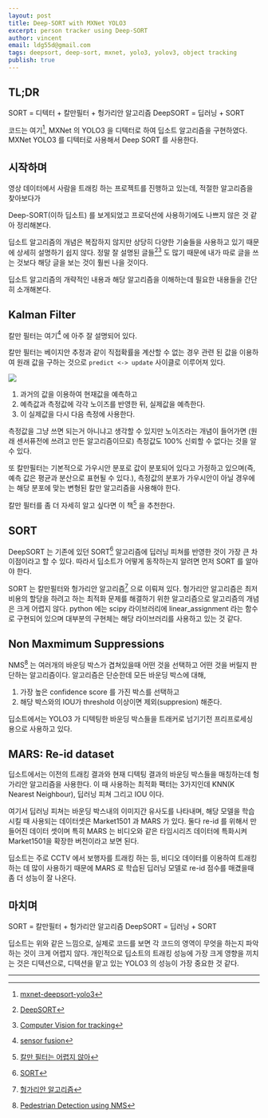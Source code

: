 ```yaml
---
layout: post
title: Deep-SORT with MXNet YOLO3
excerpt: person tracker using Deep-SORT
author: vincent
email: ldg55d@gmail.com
tags: deepsort, deep-sort, mxnet, yolo3, yolov3, object tracking
publish: true
---
```


## TL;DR

SORT = 디텍터 + 칼만필터 + 헝가리안 알고리즘
DeepSORT = 딥러닝 + SORT

코드는 여기[^1], MXNet 의 YOLO3 을 디텍터로 하여 딥소트 알고리즘을 구현하였다. MXNet YOLO3 를 디텍터로 사용해서 Deep SORT 를 사용한다.

## 시작하며

영상 데이터에서 사람을 트래킹 하는 프로젝트를 진행하고 있는데, 적절한 알고리즘을 찾아보다가

Deep-SORT(이하 딥소트) 를 보게되었고 프로덕션에 사용하기에도 나쁘지 않은 것 같아 정리해본다.

딥소트 알고리즘의 개념은 복잡하지 않지만 상당히 다양한 기술들을 사용하고 있기 때문에 상세히 설명하기 쉽지 않다. 정말 잘 설명된 글들[^2][^3] 도 많기 때문에 내가 따로 글을 쓰는 것보다 해당 글을 보는 것이 훨씬 나을 것이다.

딥소트 알고리즘의 개략적인 내용과 해당 알고리즘을 이해하는데 필요한 내용들을 간단히 소개해본다.

## Kalman Filter

칼만 필터는 여기[^4] 에 아주 잘 설명되어 있다.

칼만 필터는 베이지안 추정과 같이 직접확률을 계산할 수 없는 경우 관련 된 값을 이용하여 원래 값을 구하는 것으로 `predict <-> update` 사이클로 이루어져 있다.

![](https://miro.medium.com/max/1128/1*wk0AZNEjcdsqiQo5P5A0pw.png)

1. 과거의 값을 이용하여 현재값을 예측하고
2. 예측값과 측정값에 각각 노이즈를 반영한 뒤, 실제값을 예측한다.
3. 이 실제값을 다시 다음 측정에 사용한다.

측정값을 그냥 쓰면 되는거 아니냐고 생각할 수 있지만 노이즈라는 개념이 들어가면 (원래 센서퓨전에 쓰려고 만든 알고리즘이므로) 측정값도 100% 신뢰할 수 없다는 것을 알 수 있다.

또 칼만필터는 기본적으로 가우시안 분포로 값이 분포되어 있다고 가정하고 있으며(즉, 예측 값은 평균과 분산으로 표현될 수 있다.), 측정값의 분포가 가우시안이 아닐 경우에는 해당 분포에 맞는 변형된 칼만 알고리즘을 사용해야 한다.

칼만 필터를 좀 더 자세히 알고 싶다면 이 책[^5] 을 추천한다.

## SORT

DeepSORT 는 기존에 있던 SORT[^6] 알고리즘에 딥러닝 피쳐를 반영한 것이 가장 큰 차이점이라고 할 수 있다. 따라서 딥소트가 어떻게 동작하는지 알려면 먼저 SORT 를 알아야 한다.

SORT 는 칼만필터와 헝가리안 알고리즘[^7] 으로 이뤄져 있다. 헝가리안 알고리즘은 최저비용의 할당을 하려고 하는 최적화 문제를 해결하기 위한 알고리즘으로 알고리즘의 개념은 크게 어렵지 않다. python 에는 scipy 라이브러리에 linear_assignment 라는 함수로 구현되어 있으며 대부분의 구현체는 해당 라이브러리를 사용하고 있는 것 같다.

## Non Maxmimum Suppressions

NMS[^8] 는 여러개의 바운딩 박스가 겹쳐있을때 어떤 것을 선택하고 어떤 것을 버릴지 판단하는 알고리즘이다. 알고리즘은 단순한데 모든 바운딩 박스에 대해,

1. 가장 높은 confidence score 를 가진 박스를 선택하고
2. 해당 박스와의 IOU가 threshold 이상이면 제외(suppresion) 해준다.

딥소트에서는 YOLO3 가 디텍팅한 바운딩 박스들을 트래커로 넘기기전 프리프로세싱 용으로 사용하고 있다.

## MARS: Re-id dataset

딥소트에서는 이전의 트래킹 결과와 현재 디텍팅 결과의 바운딩 박스들을 매칭하는데 헝가리안 알고리즘을 사용한다.
이 때 사용하는 최적화 팩터는 3가지인데 KNN(K Nearest Neighbour), 딥러닝 피쳐 그리고 IOU 이다. 

여기서 딥러닝 피쳐는 바운딩 박스내의 이미지간 유사도를 나타내며, 해당 모델을 학습시킬 때 사용되는 데이터셋은 Market1501 과 MARS 가 있다. 둘다 re-id 를 위해서 만들어진 데이터 셋이며 특히 MARS 는 비디오와 같은 타임시리즈 데이터에 특화시켜 Market1501을 확장한 버전이라고 보면 된다.

딥소트는 주로 CCTV 에서 보행자를 트래킹 하는 등, 비디오 데이터를 이용하여 트래킹 하는 데 많이 사용하기 때문에 MARS 로 학습된 딥러닝 모델로 re-id 점수를 매겼을때 좀 더 성능이 잘 나온다.

## 마치며

SORT = 칼만필터 + 헝가리안 알고리즘
DeepSORT = 딥러닝 + SORT

딥소트는 위와 같은 느낌으로, 실제로 코드를 보면 각 코드의 영역이 무엇을 하는지 파악하는 것이 크게 어렵지 않다. 개인적으로 딥소트의 트래킹 성능에 가장 크게 영향을 끼치는 것은 디텍션으로, 디텍션을 맡고 있는 YOLO3 의 성능이 가장 중요한 것 같다.

----

[^1]: [mxnet-deepsort-yolo3](https://github.com/haandol/mxnet-deepsort-yolo3)
[^2]: [DeepSORT](https://nanonets.com/blog/object-tracking-deepsort/#deep-sort)
[^3]: [Computer Vision for tracking](https://towardsdatascience.com/computer-vision-for-tracking-8220759eee85)
[^4]: [sensor fusion](https://towardsdatascience.com/sensor-fusion-90135614fde6)
[^5]: [칼만 필터는 어렵지 않아](https://www.aladin.co.kr/shop/wproduct.aspx?ItemId=193043129)
[^6]: [SORT](https://jjeamin.github.io/paper/2019/04/25/sort/)
[^7]: [헝가리안 알고리즘](https://gazelle-and-cs.tistory.com/29?category=794321)
[^8]: [Pedestrian Detection using NMS](https://towardsdatascience.com/pedestrian-detection-using-non-maximum-suppression-b55b89cefc6)
[^9]: [Person Re Id](https://amberer.gitlab.io/papers_in_ai/person-reid.html)